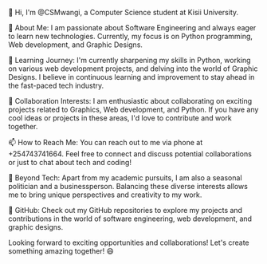 👋 Hi, I'm @CSMwangi, a Computer Science student at Kisii University.

👀 About Me:
I am passionate about Software Engineering and always eager to learn new technologies. Currently, my focus is on Python programming, Web development, and Graphic Designs.

🌱 Learning Journey:
I'm currently sharpening my skills in Python, working on various web development projects, and delving into the world of Graphic Designs. I believe in continuous learning and improvement to stay ahead in the fast-paced tech industry.

💼 Collaboration Interests:
I am enthusiastic about collaborating on exciting projects related to Graphics, Web development, and Python. If you have any cool ideas or projects in these areas, I'd love to contribute and work together.

📫 How to Reach Me:
You can reach out to me via phone at +254743741664. Feel free to connect and discuss potential collaborations or just to chat about tech and coding!

🎯 Beyond Tech:
Apart from my academic pursuits, I am also a seasonal politician and a businessperson. Balancing these diverse interests allows me to bring unique perspectives and creativity to my work.

🌟 GitHub:
Check out my GitHub repositories to explore my projects and contributions in the world of software engineering, web development, and graphic designs.

Looking forward to exciting opportunities and collaborations! Let's create something amazing together! 😄
